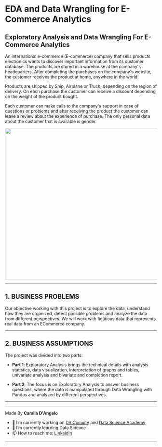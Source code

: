 # **EDA and Data Wrangling for E-Commerce Analytics**

## Exploratory Analysis and Data Wrangling For E-Commerce Analytics

An international e-commerce (E-commerce) company that sells products electronics wants to discover important information from its customer database.
The products are stored in a warehouse at the company's headquarters. After completing the purchases on the company's website, the customer receives the product at home, anywhere in the world.

Products are shipped by Ship, Airplane or Truck, depending on the region of delivery.
On each purchase the customer can receive a discount depending on the weight of the product bought. 

Each customer can make calls to the company's support in case of questions or problems and after receiving the product the customer can leave a review about the experience of purchase.
The only personal data about the customer that is available is gender.

<div align="center">
<p float="left">
    <img src="/images/pandas.png" width="1000" height="500"/>
</p>
</div>

***
## 1. BUSINESS PROBLEMS

Our objective working with this project is to explore the data, understand how they are organized, detect possible problems and analyze the data from different perspectives.
We will work with fictitious data that represents real data from an ECommerce company.
 
***
## 2. BUSINESS ASSUMPTIONS

The project was divided into two parts:

 * **Part 1**:  Exploratory Analysis brings the technical details with analysis statistics, data visualization, interpretation of graphs and tables, univariate analysis and bivariate and completion report.

 * **Part 2**: The focus is on Exploratory Analysis to answer business questions, where the data is manipulated through Data Wrangling with Pandas and analyzed by different perspectives.

***



***

Made By **Camila D'Angelo**

- 🔭 I’m currently working on [DS Comuity](https://www.comunidadedatascience.com/) and [Data Science Academy](https://www.datascienceacademy.com.br/bundle/formacao-cientista-de-dados)
- 🌱 I’m currently learning Data Science
- 📫 How to reach me:  [LinkeldIn](https://www.linkedin.com/in/camiladangelotempesta/)

***

